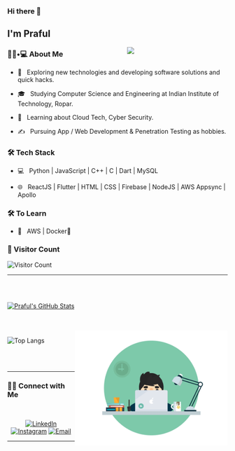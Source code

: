 ### Hi there 👋<h2> I'm Praful</h2>

<img align='right' src="https://media.giphy.com/media/M9gbBd9nbDrOTu1Mqx/giphy.gif" width="230">

<h3> 👨🏻•💻 About Me </h3>



- 🤔 &nbsp; Exploring new technologies and developing software solutions and quick hacks.

- 🎓 &nbsp; Studying Computer Science and Engineering at Indian Institute of Technology, Ropar.

- 🌱 &nbsp; Learning about Cloud Tech, Cyber Security.

- ✍️ &nbsp; Pursuing App / Web Development & Penetration Testing as hobbies.



<h3>🛠 Tech Stack</h3>



- 💻 &nbsp; Python | JavaScript | C++ | C | Dart | MySQL

- 🌐 &nbsp; ReactJS | Flutter | HTML | CSS | Firebase | NodeJS | AWS Appsync | Apollo

<h3>🛠 To Learn</h3>

- 🔧 &nbsp; AWS | Docker🐳


<h3>🔢 Visitor Count</h3>

![Visitor Count](https://profile-counter.glitch.me/prafgup/count.svg)


<hr>



<br/><br/>

[![Praful's GitHub Stats](https://github-readme-stats.vercel.app/api?username=prafgup&show_icons=true)](https://github.com/prafgup)

<br/>

<br/>

<img src="https://github.com/nirala69/nirala69/blob/master/70804f7e25b11f29db904f2fa7b4cd9d.gif" width="350" align='right'>

![Top Langs](https://github-readme-stats.vercel.app/api/top-langs/?username=prafgup&show_icons=true&hide=jupyter%20notebook)

<br><br>



<hr>

<h3> 🤝🏻 Connect with Me </h3>

<br>



<p align="center">
<a href="https://www.linkedin.com/in/prafulgupta07/"><img alt="LinkedIn" src="https://img.shields.io/badge/LinkedIn-Praful%20Gupta-blue?style=flat-square&logo=linkedin"></a>
<a href="https://www.instagram.com/praful.gupta07/"><img alt="Instagram" src="https://img.shields.io/badge/Instagram-praful.gupta07-blue?style=flat-square&logo=instagram"></a>
<a href="mailto:prafulgupta6@gmail.com"><img alt="Email" src="https://img.shields.io/badge/Email-prafulgupta6@gmail.com-blue?style=flat-square&logo=gmail"></a>
</p>


<hr>



